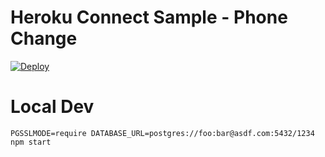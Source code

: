 # Heroku Connect Sample - Phone Change

[![Deploy](https://www.herokucdn.com/deploy/button.png)](https://heroku.com/deploy?template=https://github.com/ddurgesh28/heroku-connect-phone-change)

# Local Dev

    PGSSLMODE=require DATABASE_URL=postgres://foo:bar@asdf.com:5432/1234 npm start

